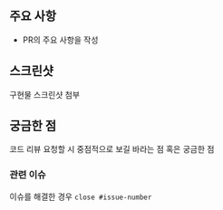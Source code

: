 ## 주요 사항
- PR의 주요 사항을 작성

## 스크린샷
구현물 스크린샷 첨부

## 궁금한 점
코드 리뷰 요청할 시 중점적으로 보길 바라는 점 혹은 궁금한 점

### 관련 이슈
이슈를 해결한 경우 `close #issue-number`
